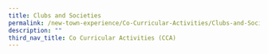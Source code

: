 ```yaml
---
title: Clubs and Societies
permalink: /new-town-experience/Co-Curricular-Activities/Clubs-and-Societies/
description: ""
third_nav_title: Co Curricular Activities (CCA)
---
```

